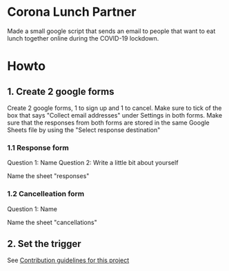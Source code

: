 # Corona Lunch Partner

Made a small google script that sends an email to people that want to eat lunch together online during the COVID-19 lockdown.

# Howto

## 1. Create 2 google forms
Create 2 google forms, 1 to sign up and 1 to cancel.
Make sure to tick of the box that says "Collect email addresses" under Settings in both forms.
Make sure that the responses from both forms are stored in the same Google Sheets file by using the "Select response destination"

### 1.1 Response form
Question 1: Name
Question 2: Write a little bit about yourself

Name the sheet "responses"

### 1.2 Cancelleation form
Question 1: Name

Name the sheet "cancellations"

## 2. Set the trigger
See [Contribution guidelines for this project](lunch.gs)
